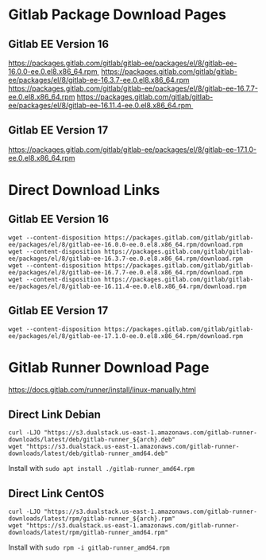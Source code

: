 # Gitlab Package Download Pages

## Gitlab EE Version 16
https://packages.gitlab.com/gitlab/gitlab-ee/packages/el/8/gitlab-ee-16.0.0-ee.0.el8.x86_64.rpm 
https://packages.gitlab.com/gitlab/gitlab-ee/packages/el/8/gitlab-ee-16.3.7-ee.0.el8.x86_64.rpm
https://packages.gitlab.com/gitlab/gitlab-ee/packages/el/8/gitlab-ee-16.7.7-ee.0.el8.x86_64.rpm
https://packages.gitlab.com/gitlab/gitlab-ee/packages/el/8/gitlab-ee-16.11.4-ee.0.el8.x86_64.rpm 

## Gitlab EE Version 17
https://packages.gitlab.com/gitlab/gitlab-ee/packages/el/8/gitlab-ee-17.1.0-ee.0.el8.x86_64.rpm


# Direct Download Links
## Gitlab EE Version 16
```
wget --content-disposition https://packages.gitlab.com/gitlab/gitlab-ee/packages/el/8/gitlab-ee-16.0.0-ee.0.el8.x86_64.rpm/download.rpm
wget --content-disposition https://packages.gitlab.com/gitlab/gitlab-ee/packages/el/8/gitlab-ee-16.3.7-ee.0.el8.x86_64.rpm/download.rpm
wget --content-disposition https://packages.gitlab.com/gitlab/gitlab-ee/packages/el/8/gitlab-ee-16.7.7-ee.0.el8.x86_64.rpm/download.rpm
wget --content-disposition https://packages.gitlab.com/gitlab/gitlab-ee/packages/el/8/gitlab-ee-16.11.4-ee.0.el8.x86_64.rpm/download.rpm
```

## Gitlab EE Version 17
`wget --content-disposition https://packages.gitlab.com/gitlab/gitlab-ee/packages/el/8/gitlab-ee-17.1.0-ee.0.el8.x86_64.rpm/download.rpm`

# Gitlab Runner Download Page
https://docs.gitlab.com/runner/install/linux-manually.html

## Direct Link Debian
```
curl -LJO "https://s3.dualstack.us-east-1.amazonaws.com/gitlab-runner-downloads/latest/deb/gitlab-runner_${arch}.deb"
wget "https://s3.dualstack.us-east-1.amazonaws.com/gitlab-runner-downloads/latest/deb/gitlab-runner_amd64.deb"
```
Install with `sudo apt install ./gitlab-runner_amd64.rpm`

## Direct Link CentOS
```
curl -LJO "https://s3.dualstack.us-east-1.amazonaws.com/gitlab-runner-downloads/latest/rpm/gitlab-runner_${arch}.rpm"
wget "https://s3.dualstack.us-east-1.amazonaws.com/gitlab-runner-downloads/latest/rpm/gitlab-runner_amd64.rpm"
```

Install with `sudo rpm -i gitlab-runner_amd64.rpm`
